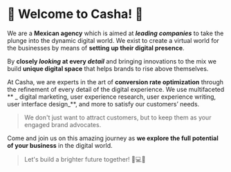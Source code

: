 # 🌟 Welcome to Casha! 🌟

We are a **Mexican agency** which is aimed at **_leading companies_** to take the plunge into the dynamic digital world. We exist to create a virtual world for the businesses by means of **setting up their digital presence**.

By **closely _looking_ at every _detail_** and bringing innovations to the mix we build **unique digital space** that helps brands to rise above themselves.

At Casha, we are experts in the art of **conversion rate optimization** through the refinement of every detail of the digital experience. We use multifaceted ** _ digital marketing, user experience research, user experience writing, user interface design_**, and more to satisfy our customers’ needs. 
> We don't just want to attract customers, but to keep them as your engaged brand advocates.

Come and join us on this amazing journey as **we explore the full potential of your business** in the digital world. 
> Let's build a brighter future together! 💼💻🚀

